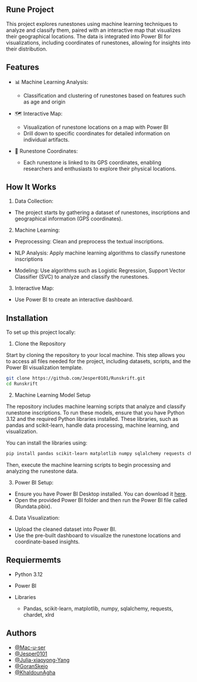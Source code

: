 ## Rune Project

This project explores runestones using machine learning techniques to analyze and classify them, paired with an interactive map that visualizes their geographical locations. The data is integrated into Power BI for  visualizations, including coordinates of runestones, allowing for insights into their distribution.


## Features

- 📊 Machine Learning Analysis:
    - Classification and clustering of runestones based on features such as age and origin


- 🗺️ Interactive Map:
    - Visualization of runestone locations on a map with Power BI 
    - Drill down to specific coordinates for detailed information on individual artifacts.

- 📍 Runestone Coordinates:
    - Each runestone is linked to its GPS coordinates, enabling researchers and enthusiasts to explore their physical locations.


## How It Works

1. Data Collection:

- The project starts by gathering a dataset of runestones, inscriptions and geographical information (GPS coordinates).

2. Machine Learning:

- Preprocessing: Clean and preprocess the textual inscriptions.

- NLP Analysis: Apply machine learning algorithms to classify runestone inscriptions

- Modeling: Use algorithms such as Logistic Regression, Support Vector Classifier (SVC) to analyze and classify the runestones.

3. Interactive Map:

- Use Power BI to create an interactive dashboard.

## Installation

To set up this project locally:

1. Clone the Repository

Start by cloning the repository to your local machine. This step allows you to access all files needed for the project, including datasets, scripts, and the Power BI visualization template.

```bash
git clone https://github.com/Jesper0101/Runskrift.git
cd Runskrift
```

2. Machine Learning Model Setup

The repository includes machine learning scripts that analyze and classify runestone inscriptions. To run these models, ensure that you have Python 3.12 and the required Python libraries installed. These libraries, such as pandas and scikit-learn, handle data processing, machine learning, and visualization.

You can install the libraries using:

```bash
pip install pandas scikit-learn matplotlib numpy sqlalchemy requests chardet xlrd
```
Then, execute the machine learning scripts to begin processing and analyzing the runestone data.


3. Power BI Setup:

- Ensure you have Power BI Desktop installed. You can download it [here](https://powerbi.microsoft.com/desktop/).
- Open the provided Power BI folder and then run the Power BI file called (Rundata.pbix).


4. Data Visualization:

- Upload the cleaned dataset into Power BI.
- Use the pre-built dashboard to visualize the runestone locations and coordinate-based insights.
## Requiermemts

- Python 3.12

- Power BI

- Libraries
    - Pandas, scikit-learn, matplotlib, numpy, sqlalchemy, requests, chardet, xlrd

## Authors

- [@Mac-u-ser](https://github.com/Mac-u-ser)
- [@Jesper0101](https://github.com/Jesper0101)
- [@Julia-xiaoyong-Yang](https://github.com/Julia-xiaoyong-Yang)
- [@GoranSkejo](https://github.com/GoranSkejo)
- [@KhaldounAgha](https://github.com/KhaldounAgha)
